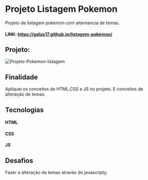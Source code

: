 # Projeto Listagem Pokemon


Projeto de listagem pokemon com alternancia de temas.


#### LINK: https://galux17.github.io/listagem-pokemon/

## Projeto:
![Projeto-Pokemon-listagem](https://github.com/Galux17/listagem-pokemon/assets/103261889/548cbe25-9ca1-4dd8-b3e9-492b53594066)









## Finalidade
Apliquei os conceitos de HTML,CSS e JS no projeto. E conceitos de alteração de temas.



## Tecnologias

#### HTML
#### CSS
#### JS

## Desafios 
Fazer a alteração de temas através do javascripty.
